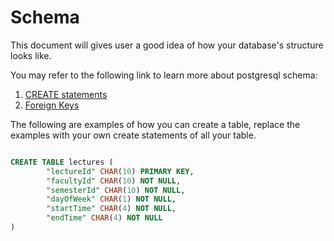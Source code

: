 # Schema

This document will gives user a good idea of how your database's structure looks like. 
 
You may refer to the following link to learn more about postgresql schema:

1. [CREATE statements](https://www.postgresqltutorial.com/postgresql-create-table/)
2. [Foreign Keys](https://www.postgresqltutorial.com/postgresql-foreign-key/)

The following are examples of how you can create a table, replace the examples with your own create statements of all your table.
```sql

CREATE TABLE lectures (
        "lectureId" CHAR(10) PRIMARY KEY, 
        "facultyId" CHAR(10) NOT NULL,
        "semesterId" CHAR(10) NOT NULL,
        "dayOfWeek" CHAR(1) NOT NULL,
        "startTime" CHAR(4) NOT NULL,
        "endTime" CHAR(4) NOT NULL
)
